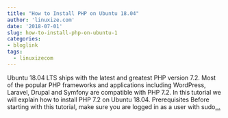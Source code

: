 ```yaml
---
title: "How to Install PHP on Ubuntu 18.04"
author: 'linuxize.com'
date: '2018-07-01'
slug: how-to-install-php-on-ubuntu-1
categories:
- bloglink
tags:
  - linuxizecom
---
```


Ubuntu 18.04 LTS ships with the latest and greatest PHP version 7.2. Most of the popular PHP frameworks and applications including WordPress, Laravel, Drupal and Symfony are compatible with PHP 7.2. In this tutorial we will explain how to install PHP 7.2 on Ubuntu 18.04. Prerequisites Before starting with this tutorial, make sure you are logged in as a user with sudo[... <i class="fas fa-external-link-alt"></i>](https://linuxize.com/post/how-to-install-php-on-ubuntu-18-04/)

